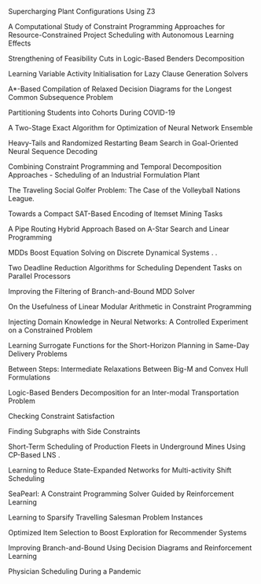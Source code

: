 Supercharging Plant Configurations Using Z3

A Computational Study of Constraint Programming Approaches for Resource-Constrained Project Scheduling with Autonomous Learning Effects

Strengthening of Feasibility Cuts in Logic-Based Benders Decomposition

Learning Variable Activity Initialisation for Lazy Clause Generation Solvers

A*-Based Compilation of Relaxed Decision Diagrams for the Longest Common Subsequence Problem

Partitioning Students into Cohorts During COVID-19

A Two-Stage Exact Algorithm for Optimization of Neural Network Ensemble

Heavy-Tails and Randomized Restarting Beam Search in Goal-Oriented Neural Sequence Decoding

Combining Constraint Programming and Temporal Decomposition Approaches - Scheduling of an Industrial Formulation Plant

The Traveling Social Golfer Problem: The Case of the Volleyball Nations League.

Towards a Compact SAT-Based Encoding of Itemset Mining Tasks

A Pipe Routing Hybrid Approach Based on A-Star Search and Linear Programming

MDDs Boost Equation Solving on Discrete Dynamical Systems . .

Two Deadline Reduction Algorithms for Scheduling Dependent Tasks on Parallel Processors

Improving the Filtering of Branch-and-Bound MDD Solver

On the Usefulness of Linear Modular Arithmetic in Constraint Programming

Injecting Domain Knowledge in Neural Networks: A Controlled Experiment on a Constrained Problem

Learning Surrogate Functions for the Short-Horizon Planning in Same-Day Delivery Problems

Between Steps: Intermediate Relaxations Between Big-M and Convex Hull Formulations

Logic-Based Benders Decomposition for an Inter-modal Transportation Problem

Checking Constraint Satisfaction

Finding Subgraphs with Side Constraints

Short-Term Scheduling of Production Fleets in Underground Mines Using CP-Based LNS .

Learning to Reduce State-Expanded Networks for Multi-activity Shift Scheduling

SeaPearl: A Constraint Programming Solver Guided by Reinforcement Learning

Learning to Sparsify Travelling Salesman Problem Instances

Optimized Item Selection to Boost Exploration for Recommender Systems

Improving Branch-and-Bound Using Decision Diagrams and Reinforcement Learning

Physician Scheduling During a Pandemic
